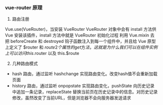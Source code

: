 ### vue-router 原理

1. 路由注册

Vue.use(VueRouter)，当安装 VueRouter VueRouter 对象中会有 install 方法供 Vue 安装该插件，install 方法中就是 VueRouter 初始化过程
利⽤ Vue.mixin 去把 beforeCreate 和 destroyed 钩⼦函数注⼊到每⼀个组件中，并且给 Vue 原型上定义了 $router 和 $route 2 个属性的 get ⽅法，这就是为什么我们可以在组件实例上可以访问 this.$router 以及 this.$route

2. 几种路由模式

- hash 路由，通过监听 hashchange 实现路由变化。改变hash值不会重新加载页面
- history 路由，通过监听 onpopstate 实现路由变化，pushState 向历史记录中追加一条记录，replaceState 替换当前页在历史记录中的信息。对历史记录修改，虽然改变了当前URL，但是浏览器不会向服务器发送请求
